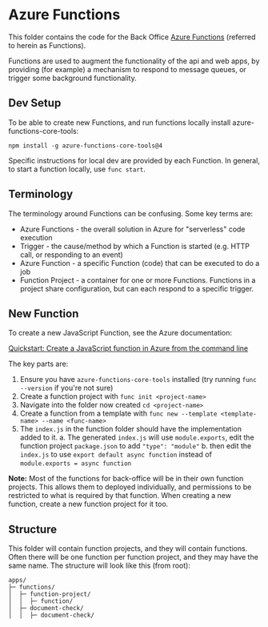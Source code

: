 # Azure Functions

This folder contains the code for the Back Office [Azure Functions](https://learn.microsoft.com/en-us/azure/azure-functions/functions-overview?pivots=programming-language-javascript) (referred to herein as Functions).

Functions are used to augment the functionality of the api and web apps, by providing (for example) a mechanism to respond to message queues, or trigger some background functionality. 

## Dev Setup

To be able to create new Functions, and run functions locally install azure-functions-core-tools:

`npm install -g azure-functions-core-tools@4`

Specific instructions for local dev are provided by each Function. In general, to start a function locally, use `func start`. 

## Terminology

The terminology around Functions can be confusing. Some key terms are:

* Azure Functions - the overall solution in Azure for "serverless" code execution
* Trigger - the cause/method by which a Function is started (e.g. HTTP call, or responding to an event)
* Azure Function - a specific Function (code) that can be executed to do a job
* Function Project - a container for one or more Functions. Functions in a project share configuration, but can each respond to a specific trigger.

## New Function

To create a new JavaScript Function, see the Azure documentation: 

[Quickstart: Create a JavaScript function in Azure from the command line](https://learn.microsoft.com/en-gb/azure/azure-functions/create-first-function-cli-node?tabs=azure-cli%2Cbrowser&pivots=nodejs-model-v4)

The key parts are:

1. Ensure you have `azure-functions-core-tools` installed (try running `func --version` if you're not sure)
2. Create a function project with `func init <project-name>`
3. Navigate into the folder now created `cd <project-name>`
4. Create a function from a template with `func new --template <template-name> --name <func-name>`
5. The `index.js` in the function folder should have the implementation added to it.
    a. The generated `index.js` will use `module.exports`, edit the function project `package.json` to add `"type": "module"`
    b. then edit the `index.js` to use  `export default async function` instead of `module.exports = async function`

**Note:** Most of the functions for back-office will be in their own function projects. This allows them to deployed individually, and permissions to be restricted to what is required by that function. When creating a new function, create a new function project for it too.

## Structure

This folder will contain function projects, and they will contain functions. Often there will be one function per function project, and they may have the same name. The structure will look like this (from root):

```
apps/
├─ functions/
│  ├─ function-project/
│  │  ├─ function/
│  ├─ document-check/
│  │  ├─ document-check/
```